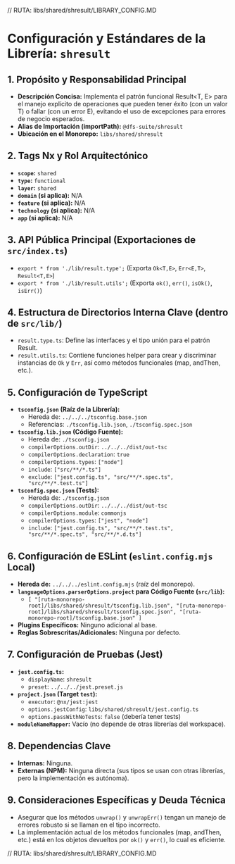 // RUTA: libs/shared/shresult/LIBRARY_CONFIG.MD
# Configuración y Estándares de la Librería: `shresult`

## 1. Propósito y Responsabilidad Principal

- **Descripción Concisa:** Implementa el patrón funcional Result<T, E> para el manejo explícito de operaciones que pueden tener éxito (con un valor T) o fallar (con un error E), evitando el uso de excepciones para errores de negocio esperados.
- **Alias de Importación (importPath):** `@dfs-suite/shresult`
- **Ubicación en el Monorepo:** `libs/shared/shresult`

## 2. Tags Nx y Rol Arquitectónico

- **`scope`:** `shared`
- **`type`:** `functional`
- **`layer`:** `shared`
- **`domain` (si aplica):** N/A
- **`feature` (si aplica):** N/A
- **`technology` (si aplica):** N/A
- **`app` (si aplica):** N/A

## 3. API Pública Principal (Exportaciones de `src/index.ts`)

- `export * from './lib/result.type';` (Exporta `Ok<T,E>`, `Err<E,T>`, `Result<T,E>`)
- `export * from './lib/result.utils';` (Exporta `ok()`, `err()`, `isOk()`, `isErr()`)

## 4. Estructura de Directorios Interna Clave (dentro de `src/lib/`)

- `result.type.ts`: Define las interfaces y el tipo unión para el patrón Result.
- `result.utils.ts`: Contiene funciones helper para crear y discriminar instancias de `Ok` y `Err`, así como métodos funcionales (map, andThen, etc.).

## 5. Configuración de TypeScript

- **`tsconfig.json` (Raíz de la Librería):**
  - Hereda de: `../../../tsconfig.base.json`
  - Referencias: `./tsconfig.lib.json`, `./tsconfig.spec.json`
- **`tsconfig.lib.json` (Código Fuente):**
  - Hereda de: `./tsconfig.json`
  - `compilerOptions.outDir`: `../../../dist/out-tsc`
  - `compilerOptions.declaration`: `true`
  - `compilerOptions.types`: `["node"]`
  - `include`: `["src/**/*.ts"]`
  - `exclude`: `["jest.config.ts", "src/**/*.spec.ts", "src/**/*.test.ts"]`
- **`tsconfig.spec.json` (Tests):**
  - Hereda de: `./tsconfig.json`
  - `compilerOptions.outDir`: `../../../dist/out-tsc`
  - `compilerOptions.module`: `commonjs`
  - `compilerOptions.types`: `["jest", "node"]`
  - `include`: `["jest.config.ts", "src/**/*.test.ts", "src/**/*.spec.ts", "src/**/*.d.ts"]`

## 6. Configuración de ESLint (`eslint.config.mjs` Local)

- **Hereda de:** `../../../eslint.config.mjs` (raíz del monorepo).
- **`languageOptions.parserOptions.project` para Código Fuente (`src/lib`):**
  - `[ "[ruta-monorepo-root]/libs/shared/shresult/tsconfig.lib.json", "[ruta-monorepo-root]/libs/shared/shresult/tsconfig.spec.json", "[ruta-monorepo-root]/tsconfig.base.json" ]`
- **Plugins Específicos:** Ninguno adicional al base.
- **Reglas Sobrescritas/Adicionales:** Ninguna por defecto.

## 7. Configuración de Pruebas (Jest)

- **`jest.config.ts`:**
  - `displayName`: `shresult`
  - `preset`: `../../../jest.preset.js`
- **`project.json` (Target `test`):**
  - `executor`: `@nx/jest:jest`
  - `options.jestConfig`: `libs/shared/shresult/jest.config.ts`
  - `options.passWithNoTests`: `false` (debería tener tests)
- **`moduleNameMapper`:** Vacío (no depende de otras librerías del workspace).

## 8. Dependencias Clave

- **Internas:** Ninguna.
- **Externas (NPM):** Ninguna directa (sus tipos se usan con otras librerías, pero la implementación es autónoma).

## 9. Consideraciones Específicas y Deuda Técnica

- Asegurar que los métodos `unwrap()` y `unwrapErr()` tengan un manejo de errores robusto si se llaman en el tipo incorrecto.
- La implementación actual de los métodos funcionales (map, andThen, etc.) está en los objetos devueltos por `ok()` y `err()`, lo cual es eficiente.

// RUTA: libs/shared/shresult/LIBRARY_CONFIG.MD
